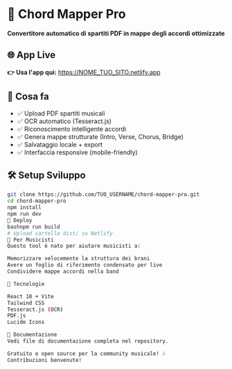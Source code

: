 # 🎵 Chord Mapper Pro

**Convertitore automatico di spartiti PDF in mappe degli accordi ottimizzate**

## 🌐 App Live
**👉 Usa l'app qui:** https://NOME_TUO_SITO.netlify.app

## 🎯 Cosa fa
- ✅ Upload PDF spartiti musicali
- ✅ OCR automatico (Tesseract.js)
- ✅ Riconoscimento intelligente accordi
- ✅ Genera mappe strutturate (Intro, Verse, Chorus, Bridge)
- ✅ Salvataggio locale + export
- ✅ Interfaccia responsive (mobile-friendly)

## 🛠️ Setup Sviluppo
```bash
git clone https://github.com/TUO_USERNAME/chord-mapper-pro.git
cd chord-mapper-pro
npm install
npm run dev
🚀 Deploy
bashnpm run build
# Upload cartella dist/ su Netlify
🎵 Per Musicisti
Questo tool è nato per aiutare musicisti a:

Memorizzare velocemente la struttura dei brani
Avere un foglio di riferimento condensato per live
Condividere mappe accordi nella band

🔧 Tecnologie

React 18 + Vite
Tailwind CSS
Tesseract.js (OCR)
PDF.js
Lucide Icons

📖 Documentazione
Vedi file di documentazione completa nel repository.

Gratuito e open source per la community musicale! 🎶
Contribuzioni benvenute!

